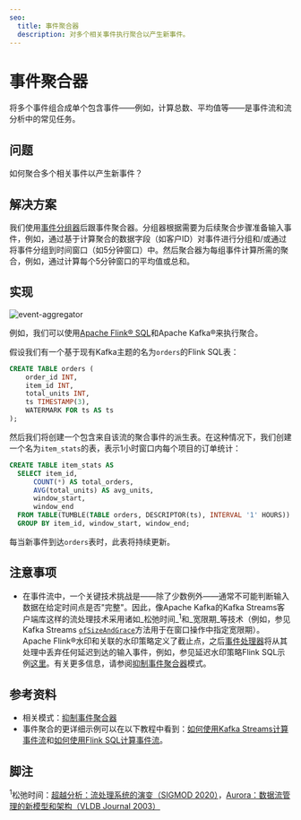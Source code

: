 ```yaml
---
seo:
  title: 事件聚合器
  description: 对多个相关事件执行聚合以产生新事件。
---
```


# 事件聚合器

将多个事件组合成单个包含事件——例如，计算总数、平均值等——是事件流和流分析中的常见任务。

## 问题

如何聚合多个相关事件以产生新事件？

## 解决方案

我们使用[事件分组器](../stream-processing/event-grouper.md)后跟事件聚合器。分组器根据需要为后续聚合步骤准备输入事件，例如，通过基于计算聚合的数据字段（如客户ID）对事件进行分组和/或通过将事件分组到时间窗口（如5分钟窗口）中。然后聚合器为每组事件计算所需的聚合，例如，通过计算每个5分钟窗口的平均值或总和。

## 实现
![event-aggregator](../img/event-aggregator.svg)

例如，我们可以使用[Apache Flink® SQL](https://nightlies.apache.org/flink/flink-docs-stable/docs/dev/table/sql/gettingstarted/)和Apache Kafka®来执行聚合。

假设我们有一个基于现有Kafka主题的名为`orders`的Flink SQL表：

```sql
CREATE TABLE orders (
    order_id INT,
    item_id INT,
    total_units INT,
    ts TIMESTAMP(3),
    WATERMARK FOR ts AS ts
);
```

然后我们将创建一个包含来自该流的聚合事件的派生表。在这种情况下，我们创建一个名为`item_stats`的表，表示1小时窗口内每个项目的订单统计：

```sql
CREATE TABLE item_stats AS
  SELECT item_id,
      COUNT(*) AS total_orders,
      AVG(total_units) AS avg_units,
      window_start,
      window_end
  FROM TABLE(TUMBLE(TABLE orders, DESCRIPTOR(ts), INTERVAL '1' HOURS))
  GROUP BY item_id, window_start, window_end;
```

每当新事件到达`orders`表时，此表将持续更新。

## 注意事项

* 在事件流中，一个关键技术挑战是——除了少数例外——通常不可能判断输入数据在给定时间点是否"完整"。因此，像Apache Kafka的Kafka Streams客户端库这样的流处理技术采用诸如_松弛时间_<sup>1</sup>和_宽限期_等技术（例如，参见Kafka Streams [`ofSizeAndGrace`](https://kafka.apache.org/38/javadoc/org/apache/kafka/streams/kstream/TimeWindows.html#ofSizeAndGrace(java.time.Duration,java.time.Duration))方法用于在窗口操作中指定宽限期）。Apache Flink®水印和关联的水印策略定义了截止点，之后[事件处理器](../event-processing/event-processor.md)将从其处理中丢弃任何延迟到达的输入事件，例如，参见延迟水印策略Flink SQL示例[这里](https://nightlies.apache.org/flink/flink-docs-stable/docs/dev/table/concepts/time_attributes/)。有关更多信息，请参阅[抑制事件聚合器](../stream-processing/suppressed-event-aggregator.md)模式。

## 参考资料

* 相关模式：[抑制事件聚合器](../stream-processing/suppressed-event-aggregator.md)
* 事件聚合的更详细示例可以在以下教程中看到：[如何使用Kafka Streams计算事件流](https://developer.confluent.io/confluent-tutorials/aggregating-count/kstreams/)和[如何使用Flink SQL计算事件流](https://developer.confluent.io/confluent-tutorials/aggregating-count/flinksql/)。

## 脚注

<sup>1</sup>松弛时间：[超越分析：流处理系统的演变（SIGMOD 2020）](https://dl.acm.org/doi/abs/10.1145/3318464.3383131)，[Aurora：数据流管理的新模型和架构（VLDB Journal 2003）](https://dl.acm.org/doi/10.1007/s00778-003-0095-z)
